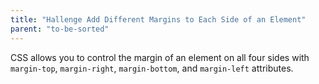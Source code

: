 ```yaml
---
title: "Hallenge Add Different Margins to Each Side of an Element"
parent: "to-be-sorted"
---
```


CSS allows you to control the margin of an element on all four sides with `margin-top`, `margin-right`, `margin-bottom`, and `margin-left` attributes.
